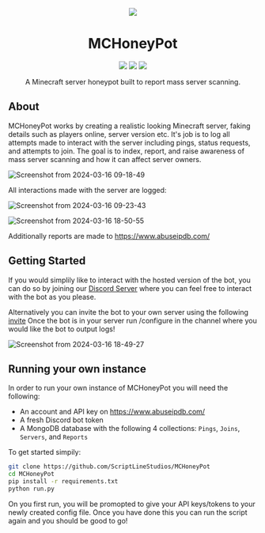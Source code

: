 <p align="center">
  <img align="center" src="https://static.wikia.nocookie.net/minecraft_gamepedia/images/3/33/Bee_with_nectar_%28angry%29.png/revision/latest/scale-to-width-down/250?cb=20200317174807"></img>
</p>
<h1 align="center"><b>MCHoneyPot</b></h1>
<p align="center">
  <img src="https://img.shields.io/badge/Python-3776AB?logo=python&logoColor=fff&style=for-the-badge"></img>
  <img src="https://img.shields.io/github/repo-size/ScriptLineStudios/MCHoneyPot?style=%22for-the-badge%22"></img>
  <img src="https://img.shields.io/github/last-commit/ScriptLineStudios/MCHoneyPot?style=%22for-the-badge%22"></img>
</p>
<p align="center">
  <a target="_blank" style="display: none;" href="https://discord.gg/7QSnA726dx">
    <img src="https://dcbadge.vercel.app/api/server/7QSnA726dx">
  </a>
</p>
<p align="center">
A Minecraft server honeypot built to report mass server scanning. 
</p>

## About

MCHoneyPot works by creating a realistic looking Minecraft server, faking details such as players online, server version etc. 
It's job is to log all attempts made to interact with the server including pings, status requests, and attempts to join.
The goal is to index, report, and raise awareness of mass server scanning and how it can affect server owners.

![Screenshot from 2024-03-16 09-18-49](https://github.com/ScriptLineStudios/MCHoneyPot/assets/85095943/c906b738-1a25-4db1-ab87-59cb467c1dcb)

All interactions made with the server are logged:

![Screenshot from 2024-03-16 09-23-43](https://github.com/ScriptLineStudios/MCHoneyPot/assets/85095943/0ec9e6bf-3b07-43d4-95e4-53162bdb896f)

![Screenshot from 2024-03-16 18-50-55](https://github.com/ScriptLineStudios/MCHoneyPot/assets/85095943/54f13d77-7bce-4f5b-aab3-8066b9c4edb4)

Additionally reports are made to https://www.abuseipdb.com/  

## Getting Started

If you would simplily like to interact with the hosted version of the bot, you can do so by joining our <a href="https://discord.gg/7QSnA726dx">Discord Server</a> where you can feel free to interact with the bot as you please.

Alternatively you can invite the bot to your own server using the following <a href="https://discord.com/oauth2/authorize?client_id=1216381150910742558&permissions=826781321280&scope=bot">invite</a>
Once the bot is in your server run /configure in the channel where you would like the bot to output logs!

![Screenshot from 2024-03-16 18-49-27](https://github.com/ScriptLineStudios/MCHoneyPot/assets/85095943/d664de43-29c8-448b-b645-26bfd1505460)

## Running your own instance

In order to run your own instance of MCHoneyPot you will need the following:

* An account and API key on https://www.abuseipdb.com/
* A fresh Discord bot token
* A MongoDB database with the following 4 collections: ```Pings```, ```Joins```, ```Servers```, and ```Reports```

To get started simpily:
```bash
git clone https://github.com/ScriptLineStudios/MCHoneyPot
cd MCHoneyPot
pip install -r requirements.txt
python run.py
```

On you first run, you will be promopted to give your API keys/tokens to your newly created config file. Once you have done this you can run the script again and you should be good to go!
